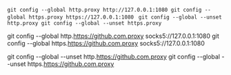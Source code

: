`git config --global http.proxy http://127.0.0.1:1080
git config --global https.proxy https://127.0.0.1:1080
`
`
git config --global --unset http.proxy
git config --global --unset https.proxy
`

git config --global http.https://github.com.proxy socks5://127.0.0.1:1080
git config --global https.https://github.com.proxy socks5://127.0.0.1:1080

git config --global --unset http.https://github.com.proxy
git config --global --unset https.https://github.com.proxy
